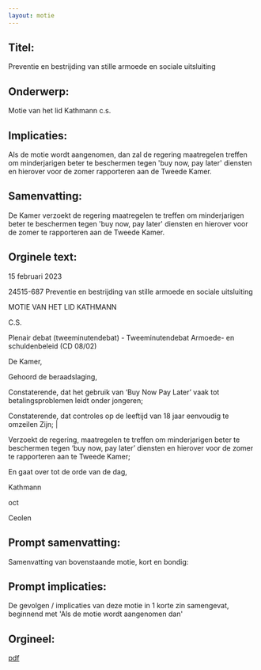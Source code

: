 ```yaml
---
layout: motie
---
```

## Titel:
Preventie en bestrijding van stille armoede en sociale uitsluiting
## Onderwerp:
Motie van het lid Kathmann c.s.
## Implicaties:

Als de motie wordt aangenomen, dan zal de regering maatregelen treffen om minderjarigen beter te beschermen tegen 'buy now, pay later' diensten en hierover voor de zomer rapporteren aan de Tweede Kamer.
## Samenvatting:

De Kamer verzoekt de regering maatregelen te treffen om minderjarigen beter te beschermen tegen 'buy now, pay later' diensten en hierover voor de zomer te rapporteren aan de Tweede Kamer.
## Orginele text:


15 februari 2023

24515-687
Preventie en bestrijding van stille armoede en sociale uitsluiting

MOTIE VAN HET LID KATHMANN

C.S.

Plenair debat (tweeminutendebat) - Tweeminutendebat Armoede- en schuldenbeleid (CD 08/02)

De Kamer,

Gehoord de beraadslaging,

Constaterende, dat het gebruik van ‘Buy Now Pay Later’ vaak tot
betalingsproblemen leidt onder jongeren;

Constaterende, dat controles op de leeftijd van 18 jaar eenvoudig te omzeilen
Zijn;
|

Verzoekt de regering, maatregelen te treffen om minderjarigen beter te
beschermen tegen ‘buy now, pay later’ diensten en hierover voor de zomer te
rapporteren aan te Tweede Kamer;

En gaat over tot de orde van de dag,

Kathmann

oct

Ceolen


## Prompt samenvatting:
Samenvatting van bovenstaande motie, kort en bondig:


## Prompt implicaties:
De gevolgen / implicaties van deze motie in 1 korte zin samengevat, beginnend met 'Als de motie wordt aangenomen dan' 

## Orgineel:
[pdf](https://gegevensmagazijn.tweedekamer.nl/OData/v4/2.0/Document(ae80713f-0030-450f-bc32-6f23a23eeece)/resource)
